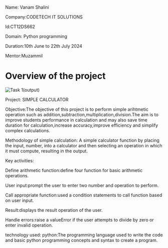 Name: Vanam Shalini

Company:CODETECH IT SOLUTIONS

Id:CT12DS662

Domain: Python programming

Duration:10th June to 22th July 2024

Mentor:Muzammil
# Overview of the project
![Task 1(output)](https://github.com/VanamShalini/CODTECH-Task1/assets/173339234/42b61ee7-a979-4f01-a570-b50e4605fea3)

Project: SIMPLE CALCULATOR

Objective:The objective of this project is to perform simple arihtmetic operation such as addition,subtraction,multiplication,division.The aim is to improve students performance in calculation and may also save time duration for calculation,increase accuracy,improve efficiency and simplify complex calculations.

Methodology of simple calculation: A simple calculator function by placing the input, number, into a calculator and then selecting an operation in which it must compute, resulting in the output.

Key activities:

Define arithmetic function:define four function for basic arithmetic operations.

User input:prompt the user to enter two number and operation to perform.

Call appropriate function:used a condition statements to call function based on user input.

Result:displays the result operation of the user.

Handle errors:raise a valueError if the user attempts to divide by zero or enter invalid operation.

technology used:
python:The programming language used to write the code and basic python programming concepts and syntax to create a program.
